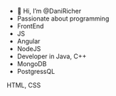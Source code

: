 - 👋 Hi, I’m @DaniRicher
- Passionate about programming
- FrontEnd
- JS
- Angular
- NodeJS
- Developer in Java, C++
- MongoDB
- PostgressQL

HTML, CSS

<!---
DaniRicher/DaniRicher is a ✨ special ✨ repository because its `README.md` (this file) appears on your GitHub profile.
You can click the Preview link to take a look at your changes.
--->
